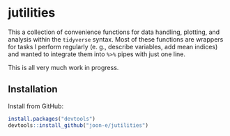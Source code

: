 
<!-- README.md is generated from README.Rmd. Please edit that file -->

# jutilities

This a collection of convenience functions for data handling, plotting,
and analysis within the `tidyverse` syntax. Most of these functions are
wrappers for tasks I perform regularly (e. g., describe variables, add
mean indices) and wanted to integrate them into `%>%` pipes with just
one line.

This is all very much work in progress.

## Installation

Install from GitHub:

``` r
install.packages("devtools")
devtools::install_github("joon-e/jutilities")
```
